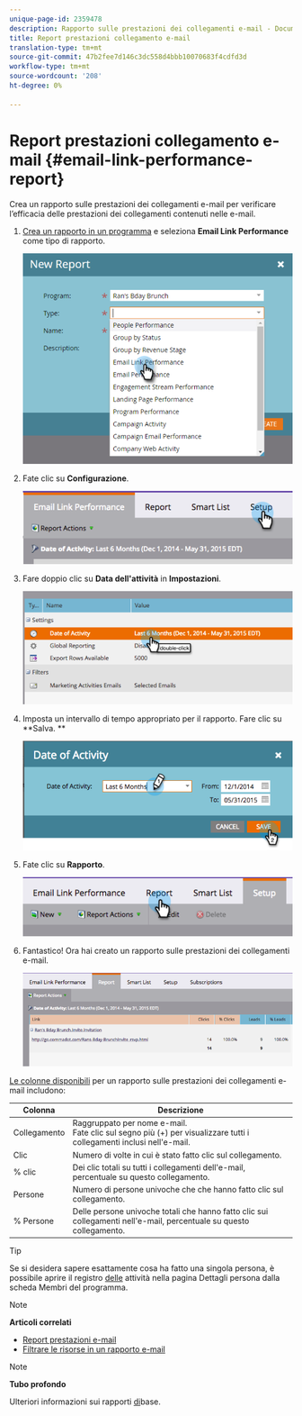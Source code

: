 ```yaml
---
unique-page-id: 2359478
description: Rapporto sulle prestazioni dei collegamenti e-mail - Documenti Marketo - Documentazione prodotto
title: Report prestazioni collegamento e-mail
translation-type: tm+mt
source-git-commit: 47b2fee7d146c3dc558d4bbb10070683f4cdfd3d
workflow-type: tm+mt
source-wordcount: '208'
ht-degree: 0%

---
```



# Report prestazioni collegamento e-mail {#email-link-performance-report}

Crea un rapporto sulle prestazioni dei collegamenti e-mail per verificare l’efficacia delle prestazioni dei collegamenti contenuti nelle e-mail.

1. [Crea un rapporto in un programma](../../../../product-docs/reporting/basic-reporting/creating-reports/create-a-report-in-a-program.md) e seleziona **Email Link Performance** come tipo di rapporto.

   ![](assets/image2017-3-29-9-3a10-3a41.png)

1. Fate clic su **Configurazione**.

   ![](assets/image2015-5-20-11-3a18-3a0.png)

1. Fare doppio clic su **Data dell&#39;attività** in **Impostazioni**.

   ![](assets/image2015-5-20-11-3a18-3a59.png)

1. Imposta un intervallo di tempo appropriato per il rapporto. Fare clic su **Salva. **

   ![](assets/image2015-5-20-11-3a20-3a52.png)

1. Fate clic su **Rapporto**.

   ![](assets/image2015-5-20-11-3a22-3a24.png)

1. Fantastico! Ora hai creato un rapporto sulle prestazioni dei collegamenti e-mail.

   ![](assets/image2015-5-20-11-3a23-3a33.png)

[Le colonne disponibili](../../../../product-docs/reporting/basic-reporting/editing-reports/select-report-columns.md) per un rapporto sulle prestazioni dei collegamenti e-mail includono:

<table> 
 <thead> 
  <tr> 
   <th colspan="1" rowspan="1">Colonna</th> 
   <th colspan="1" rowspan="1">Descrizione</th> 
  </tr> 
 </thead> 
 <tbody> 
  <tr> 
   <td colspan="1" rowspan="1">Collegamento</td> 
   <td colspan="1" rowspan="1">Raggruppato per nome e-mail.<br>Fate clic sul segno più (+) per visualizzare tutti i collegamenti inclusi nell'e-mail.</td> 
  </tr> 
  <tr> 
   <td colspan="1" rowspan="1">Clic</td> 
   <td colspan="1" rowspan="1">Numero di volte in cui è stato fatto clic sul collegamento.</td> 
  </tr> 
  <tr> 
   <td colspan="1" rowspan="1">% clic</td> 
   <td colspan="1" rowspan="1">Dei clic totali su tutti i collegamenti dell'e-mail, percentuale su questo collegamento.</td> 
  </tr> 
  <tr> 
   <td colspan="1" rowspan="1">Persone</td> 
   <td colspan="1" rowspan="1">Numero di persone univoche che che hanno fatto clic sul collegamento.</td> 
  </tr> 
  <tr> 
   <td colspan="1" rowspan="1">% Persone</td> 
   <td colspan="1" rowspan="1">Delle persone univoche totali che hanno fatto clic sui collegamenti nell'e-mail, percentuale su questo collegamento.</td> 
  </tr> 
 </tbody> 
</table>

>[!TIP]
>
>Se si desidera sapere esattamente cosa ha fatto una singola persona, è possibile aprire il registro [delle](../../../../product-docs/core-marketo-concepts/smart-lists-and-static-lists/managing-people-in-smart-lists/filter-activity-types-in-the-activity-log-of-a-person.md) attività nella pagina Dettagli [](../../../../product-docs/core-marketo-concepts/smart-lists-and-static-lists/managing-people-in-smart-lists/using-the-person-detail-page.md) persona dalla scheda Membri del programma.

>[!NOTE]
>
>**Articoli correlati**
>
>* [Report prestazioni e-mail](email-performance-report.md)
>* [Filtrare le risorse in un rapporto e-mail](../../../../product-docs/reporting/basic-reporting/report-activity/filter-assets-in-an-email-report.md)

>



>[!NOTE]
>
>**Tubo profondo**
>
>Ulteriori informazioni sui rapporti [di](http://docs.marketo.com/display/docs/basic+reporting)base.

